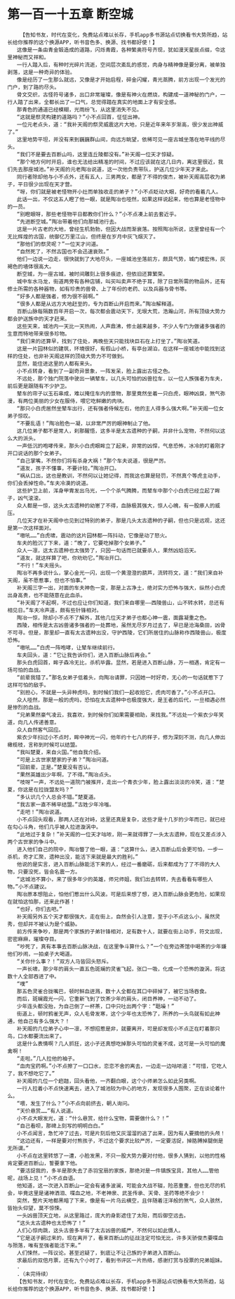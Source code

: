 # 第一百一十五章 断空城
        【告知书友，时代在变化，免费站点难以长存，手机app多书源站点切换看书大势所趋，站长给你推荐的这个换源APP，听书音色多、换源、找书都好使！】
       这像是一条由青金锻造成的道路，闪烁青霞，各种繁奥符号齐现，犹如漫天星辰点缀，令这里神秘而又祥和。
       一行人踏入后，有种时光碎片流逝，空间层次紊乱的感觉，肉身与精神像是要分离，被单独剥落，这是一种奇异的体验。
       像是经历了一生那么就远，又像是才开始启程，碎金闪耀，青光蒸腾，前方出现一个发光的门户，到了路的尽头。
       骨文交织，古怪符号诸多，出口非常璀璨，像是有神火在燃烧，构建成一道神秘的门户，一行人踏了出来，全都长出了一口气，总觉得踏在真实的地面上才有安全感。
       那青色的通道已经模糊，光雨纷飞，从这里消失不见。
       “这就是祭灵构建的道路吗？”小不点回首，怔怔出神。
       一位元老点头，道：“我补天阁的祭灵威震这片大地，只是近年来年岁渐高，很少发出神威了。”
       这里地势平坦，并没有来到巍巍群山间，向远方眺望，依稀可见一座古城坐落在地平线的尽头。
       “我们不是要去百断山吗，这里连丘陵都没有。”补天阁一位天才惊疑。
       “那个地方何时开启，谁也无法给出精准的时间，不过应该就在这几日内，离这里很近，我们先去那座城池。”补天阁的元老陶冶说道，这一次他负责带队，护送几位少年天才来此。
       同行者除却他与小不点外，还有五人，三男两女，都是了不得的俊杰，被补天阁高层收为弟子，平日很少出现在天才营。
       “呀，你们就是被老怪物开小灶而单独收走的弟子？”小不点眨动大眼，好奇的看着几人。
       此话一出，不仅这五人瞪了他一眼，就是陶冶也哑然，如果这样说起来，他也算是老怪物中的一员。
       “别瞪眼呀，那些老怪物平日都教你们什么？”小不点凑上前去套近乎。
       “先进断空城。”陶冶带着他们向那城池行去。
       这是一片古老的大地，曾经生机勃勃，但因大战而渐衰落。按照陶冶所说，这里曾经有一个无比辉煌的古国，统御亿万里江山，但终是在岁月中灰飞烟灭了。
       “那他们的祭灵呢？”一位天才问道。
       “自然死了，不然古国也不会迅速衰败。”
       他们一边说一边走，很快就到了大地尽头，一座城池坐落前方，颇具气势，城门楼宏伟，灰褐色的墙体很高大。
       断空城，为一座古城，被时间雕刻上很多痕迹，但依旧还算繁荣。
       城中车水马龙，街道两旁有各种店铺，叫买叫卖声不绝于耳，除了日常所需的物品外，还有修士所需的各种器物，如有珍贵的兽骨、上了年份的老药、以及兵器与骨书等。
       “好多人都是强者，修为很不弱啊。”
       “很多人都是从远方大地赶至的，专为百断山开启而来。”陶冶解释道。
       百断山脉每隔数百年开启一次，每次都会震动天下，无垠大荒，浩瀚山河，所有顶级大势力都会护送族中的天才赶来。
       这些天来，城池内一天比一天热闹，人声鼎沸，修士越来越多，不少人专门为做诸多强者的生意而特地带来很多珍物。
       “我们来的还算早，找到了住处，再晚些天只能找块巨石在上打坐了。”陶冶笑道。
       这是一片园林似的建筑，环境很好，有假山小桥，有亭台湖泊，在这样一座城池中能找到这样的住处，也非补天阁这样的顶级大势力不可做到。
       显然，能住进这里的人都有来头。
       小不点转身，看到了一副奇异景象，一阵发呆，脸上露出古怪之色。
       不远处，那个独门院落中驶出一辆辇车，以几头可怕的凶兽拉车，以一位人族强者为车夫，前后更是跟随有不少护卫。
       辇车的帘子以玉石串成，难以掩住车内的景物，那里竟然坐着一只白虎，眼神凶戾，煞气弥漫，有两位美丽的少女在服侍，喂它吃鲜嫩的肉块。
       “那只小白虎居然坐辇车出行，还有强者侍候左右，他的主人得多么强大啊。”补天阁一位女弟子惊叹。
       “不要乱语！”陶冶脸色一凝，以非常严厉的眼神制止了他。
       这几位弟子都不是常人，刹那醒悟，这多半是太古遗种的子嗣，并非什么宠物，不然何以这么大的派头。
       一声低沉的咆哮传来，那头小白虎眼眸立了起来，非常的凶悍，气息恐怖，冰冷的盯着刚才开口说话的那个女弟子。
       “自己掌嘴，不然你们将有杀身大祸！”那个车夫说道，很是严厉。
       “道友，孩子不懂事，不要计较。”陶冶开口。
       “祸从口出，这也是教训，不然何以让她记得，而我这也算是轻罚，不然真个等虎主动手，你们会丢掉性命。”车夫冷漠的说道。
       这些护卫上前，浑身甲胄发出乌光，一个个杀气腾腾，而辇车中那个小白虎已经立起了眸子，凶气滚滚。
       众人都是一惊，这头太古遗种的幼崽了不得，血脉极其强大，惊人心魄，有一股瘆人的威压。
       几位天才在补天阁中也见到过特别的弟子，那是几头太古遗种的子嗣，但也只是远观，这还是第一次这样面对。
       “嗷吼……”白虎啸，震动的这片园林都一阵抖动，它像是动了怒火。
       车夫的脸沉了下来，道：“晚了，它要吃掉那个女弟子。”
       众人一凛，这太古遗种也太强势了，只因一句话而已就要杀人，果然凶焰滔天。
       “道友，就这样算了吧，你劝劝它。”陶冶开口。
       “不行！”车夫摇头。
       陶冶不再多说什么，掌心金光一闪，出现一个黄澄澄的葫芦，流转符文，道：“我们来自补天阁，虽不愿惹事，但也不怕事。”
       补天阁三字一出，对面的车夫神色一变，那是上古净土，绝对实力恐怖与强大，纵然小白虎出身高贵，也不能随意在此血杀。
       “补天阁了不起啊，不过也应让你们知道，我们来自哪里——西陵兽山，山不转水转，总还有相见日。”车夫冷声道，颇有些针锋相对。
       陶冶一惊，除却小不点不了解外，其他几位天才弟子也都心神一震，面露凝重之色。
       西陵，相传是太古凶兽诸多强者的一处葬地，虽然无尽岁月过去了，早已是沧海桑田，凶骨不可寻。但是，那里却一直有太古遗种出没，守护西陵，它们所居住的山脉称作西陵兽山，极度恐怖。
       “嗷吼……”白虎一阵咆哮，让辇车继续前行。
       车夫回头，道：“它让我告诉你们，进入百断山脉后再会。”
       那头白虎回首，眸子森冷无比，杀机毕露。显然，若是进入百断山脉，万一相遇，肯定有一场可怕的血战。
       “前辈我错了。”那名女弟子低着头，向陶冶请罪，只因她一时好奇，无心的一句话就惹下了这样可怕的敌手。
       “别担心，不就是一头异种虎吗，到时候们我们一起收拾它，虎肉可香了。”小不点开口。
       众人哑然，那是一般的虎吗，恐怕在太古遗种中也极度强大，是王者的后代，一旦相遇必然是惨烈的血战。
       “兄弟果然豪气凌云，我喜欢，到时候你们如果需要相助，来找我。”不远处一个紫衣少年笑道，向几人传递善意。
       众人自然客气回应。
       紫衣少年扫过小不点时，眸中神光一闪，他年约十七八的样子，修为深刻不测，向几人伸出橄榄枝，言称到时候可以结盟。
       “我叫楚夏，来自火国。”他自我介绍。
       “可是上古世家楚家的子弟？”陶冶问道。
       “回前辈，正是。”楚夏没有否认。
       “果然英雄出少年啊，了不得。”陶冶点头。
       “吱呀”一声，不远处一道院门被推开，走出一个青衣少年，脸上露出淡淡的冷笑，道：“楚夏，你这是在拉拢盟友吗？”
       “多认识几个人总会不错。”楚夏道。
       “我古家一直不稀罕结盟。”古姓少年冷嗤。
       “走吧！”陶冶说道。
       小不点回头观看，那两人还在对峙，这里还真是复杂，这些才是十几岁的少年而已，就已经在勾心斗角，他们几乎被人拉进漩涡中。
       “此地过于复杂！”补天阁的一位天才咕哝，刚一来就得罪了一头太古遗种，现在又差点涉入两个古世家的争斗中。
       进入他们自己的院中，陶冶瞥了他一眼，道：“这算什么，进入百断山后会更可怕，一步一杀机，奇才汇聚，遗种出没，能活下来就是最大的胜利。”
       他说的是实言，进入百断山脉能活下来的人，经过一番磨砺，后来都成为了了不得的大人物，只要没死，皆会名震一方。
       “这城池不算小，来了很多年少的英雄，师兄师姐，我们出去转转，先去看看有哪些人物。”小不点建议。
       陶冶原本想阻止，怕他们惹出什么风波。可是后来想了想，进入百断山脉会更危险，如果现在就怕这怕那，还来此作甚！
       “也好，你们去吧。”
       补天阁另外五个天才都很强大，走在街上，自然会引人注意，至于小不点这么小，虽然灵秀，但却并不被认为是个威胁。
       前方传来争吵，那是两个家族的子弟针锋相对，足有数十人，就要在街上动手，符文出现，密密麻麻，璀璨夺目。
       “吵死了，真有本事去百断山脉决战，在这里争斗算什么？”一个在旁边茶馆中喝茶的少年嫌他们吵闹，一拍桌子大喝道。
       “关你什么事？！”双方人马皆回头怒斥。
       一声长啸，那少年的肩头一直五色斑斓的灵雀飞起，张口一吸，化成一个恐怖的漩涡，将这数十人全部吞进了中。
       “噗”
       那五色灵雀合拢嘴巴，顿时鲜血迸溅，数十人全都在其口中碎掉了，被它当场吞食。
       而后，斑斓霞光一闪，它重新飞到了饮茶少年的肩头，闭目养神，一动不动了。
       少年连头都没抬，为自己倒了一杯茶，口中只吐出两个字：“聒噪！”
       街道上，顿时鸦雀无声，众人毛骨发寒，这个少年也太恐怖了，所养的一头鸟就有如此神通，他自己有多么强大？！
       补天阁的几位弟子心中一凛，不想招惹是非，就要离开，可是却发现小不点正在盯着那只鸟，口水都要流出来了。
       这是什么表情啊？几人抓狂，这小子还真想吃掉那头可怕的灵雀不成，这可是一头可怕的魔禽啊！
       “走啦。”几人拉他的袖子。
       “血肉宝药啊。”小不点擦了一口口水，恋恋不舍的离去，一边走一边咕哝道：“可惜，它吃人了，我不想吃它了。”
       补天阁的几位一个趔趄，回头看他，一齐翻白眼，这个小师弟怎么如此另类啊。
       一行人拉着小不点快速离去，进入了城池较为中心的地方，发现很多人围聚，正在谈论着什么。
       “喂，发生了什么？”小不点向前挤去，朝人询问。
       “天价悬赏……”有人说道。
       小不点大眼发光，道：“什么悬赏，给什么宝物，需要做什么？！”
       “自己看呗，那碑上刻写的明明白白。”
       小不点闻言，急忙冲了过去，可是片刻后他又灰溜溜的逃了出来，因为有人要摘他的头颅！
       “这边还有，一样是要对付熊孩子，不过这个要求比较严厉，一定要活捉，掉胳膊掉腿倒是无所谓。”
       小不点在这里转悠了一遭，小脸发黑，不只一股大势力要对付他，很多人猜到，以他的性格肯定要进百断山，誓要拿下他。
       “要活捉我的，多半是那失去了赤羽宝扇的家族，那绝对是一件镇族宝具，其他人……管他呢，战场上见！”小不点自语。
       他知道，这一次进入百断山一定会有诸多波澜，可能会大战不辍，险恶重重，但也无尽的机会，毕竟这里是诸神洒泪、喋血之地，不老神泉、武圣传承、天骨、圣药等绝不会少！
       突然，整片天地都黑暗了下来，像是有一片乌云横空，且伴随着汪洋般的煞气，众人骇然，皆抬头仰望，莫不惊悚。
       一头凶兽顶天立地，从这里路过，庞大的身影遮住了太阳，而后御空远去。
       “这头太古遗种也太恐怖了！”
       人们心惊肉跳，这头古兽多半有了太古凶兽的威严，不然何以如此慑人。
       “它是送子嗣过来的，现在离开了，看来百断山的征战注定可怕无比，许多天骄俊杰要喋血与殒落，唯有至强者能活下来。”
       人们悚然，一阵议论。甚至迟疑了，到底让不让己族的子弟进入百断山。
       求最后的双倍月票，还有九个小时了，看到书评区一片热络，感谢打赏与投票的兄弟姐妹。
       .
       .（未完待续）
       【告知书友，时代在变化，免费站点难以长存，手机app多书源站点切换看书大势所趋，站长给你推荐的这个换源APP，听书音色多、换源、找书都好使！】